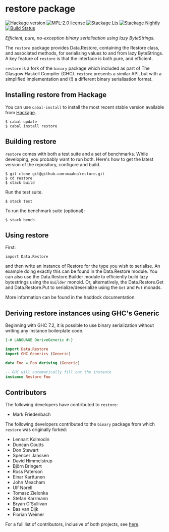 # restore package #

[![Hackage version](https://img.shields.io/hackage/v/restore.svg?label=Hackage)](https://hackage.haskell.org/package/restore)
[![MPL-2.0 license](https://img.shields.io/badge/license-MPL%202.0-brightgreen.svg)](https://www.mozilla.org/en-US/MPL/2.0/FAQ/)
[![Stackage Lts](https://stackage.org/package/restore/badge/lts)](https://stackage.org/lts/package/restore)
[![Stackage Nightly](https://stackage.org/package/restore/badge/nightly)](https://stackage.org/nightly/package/restore)
[![Build Status](https://api.travis-ci.org/maaku/restore.png?branch=master)](http://travis-ci.org/maaku/restore)

*Efficient, pure, no-exception binary serialisation using lazy ByteStrings.*

The ``restore`` package provides Data.Restore, containing the Restore class, and
associated methods, for serialising values to and from lazy ByteStrings.
A key feature of ``restore`` is that the interface is both pure, and efficient.

``restore`` is a fork of the ``binary`` package which included as part of The
Glasgow Haskell Compiler (GHC).
``restore`` presents a similar API, but with a simplified implementation and (!)
a different binary serialisation format.

## Installing restore from Hackage ##

You can use ``cabal-install`` to install the most recent stable version
available from [Hackage](http://hackage.haskell.org/package/restore).

    $ cabal update
    $ cabal install restore

## Building restore ##

``restore`` comes with both a test suite and a set of benchmarks.
While developing, you probably want to run both.
Here's how to get the latest version of the repository, configure and build.

    $ git clone git@github.com:maaku/restore.git
    $ cd restore
    $ stack build

Run the test suite.

    $ stack test

To run the benchmark suite (optional):

    $ stack bench

## Using restore ##

First:

    import Data.Restore

and then write an instance of Restore for the type you wish to serialise.
An example doing exactly this can be found in the Data.Restore module.
You can also use the Data.Restore.Builder module to efficiently build
lazy bytestrings using the ``Builder`` monoid. Or, alternatively, the
Data.Restore.Get and Data.Restore.Put to serialize/deserialize using
the ``Get`` and ``Put`` monads.

More information can be found in the haddock documentation.

## Deriving restore instances using GHC's Generic ##

Beginning with GHC 7.2, it is possible to use binary serialization without
writing any instance boilerplate code.

```haskell
{-# LANGUAGE DeriveGeneric #-}

import Data.Restore
import GHC.Generics (Generic)

data Foo = Foo deriving (Generic)

-- GHC will automatically fill out the instance
instance Restore Foo
```

## Contributors ##

The following developers have contributed to ``restore``:

* Mark Friedenbach

The following developers contributed to the ``binary`` package from which ``restore`` was originally forked:

* Lennart Kolmodin
* Duncan Coutts
* Don Stewart
* Spencer Janssen
* David Himmelstrup
* Björn Bringert
* Ross Paterson
* Einar Karttunen
* John Meacham
* Ulf Norell
* Tomasz Zielonka
* Stefan Karrmann
* Bryan O'Sullivan
* Bas van Dijk
* Florian Weimer

For a full list of contributors, inclusive of both projects, see
[here](https://github.com/maaku/restore/graphs/contributors).
